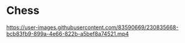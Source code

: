 # Chess




https://user-images.githubusercontent.com/83590669/230835668-bcb83fb9-899a-4e66-822b-a5bef8a74521.mp4

